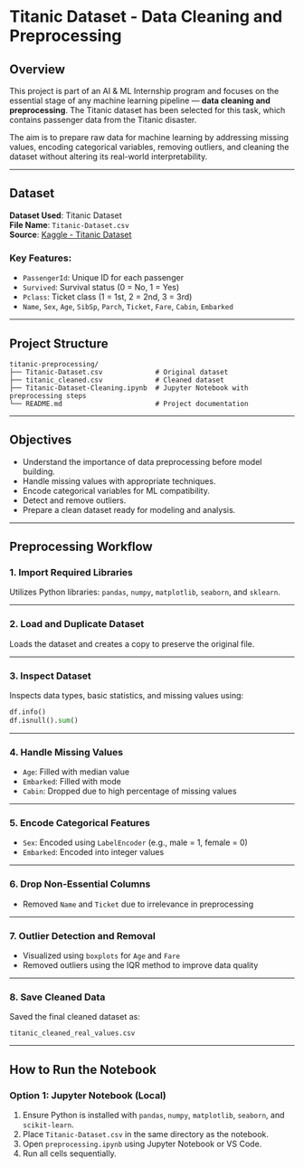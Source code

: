 
# Titanic Dataset - Data Cleaning and Preprocessing

## Overview

This project is part of an AI & ML Internship program and focuses on the essential stage of any machine learning pipeline — **data cleaning and preprocessing**. The Titanic dataset has been selected for this task, which contains passenger data from the Titanic disaster.

The aim is to prepare raw data for machine learning by addressing missing values, encoding categorical variables, removing outliers, and cleaning the dataset without altering its real-world interpretability.

---

## Dataset

**Dataset Used**: Titanic Dataset  
**File Name**: `Titanic-Dataset.csv`  
**Source**: [Kaggle - Titanic Dataset](https://www.kaggle.com/datasets/yasserh/titanic-dataset)

### Key Features:
- `PassengerId`: Unique ID for each passenger
- `Survived`: Survival status (0 = No, 1 = Yes)
- `Pclass`: Ticket class (1 = 1st, 2 = 2nd, 3 = 3rd)
- `Name`, `Sex`, `Age`, `SibSp`, `Parch`, `Ticket`, `Fare`, `Cabin`, `Embarked`

---

## Project Structure


````
titanic-preprocessing/
├── Titanic-Dataset.csv             # Original dataset
├── titanic_cleaned.csv             # Cleaned dataset
├── Titanic-Dataset-Cleaning.ipynb  # Jupyter Notebook with preprocessing steps
└── README.md                       # Project documentation
````


---

## Objectives

- Understand the importance of data preprocessing before model building.
- Handle missing values with appropriate techniques.
- Encode categorical variables for ML compatibility.
- Detect and remove outliers.
- Prepare a clean dataset ready for modeling and analysis.

---

## Preprocessing Workflow

### 1. Import Required Libraries
Utilizes Python libraries: `pandas`, `numpy`, `matplotlib`, `seaborn`, and `sklearn`.

---

### 2. Load and Duplicate Dataset
Loads the dataset and creates a copy to preserve the original file.

---

### 3. Inspect Dataset
Inspects data types, basic statistics, and missing values using:
```python
df.info()
df.isnull().sum()
```

---

### 4. Handle Missing Values

* `Age`: Filled with median value
* `Embarked`: Filled with mode
* `Cabin`: Dropped due to high percentage of missing values

---

### 5. Encode Categorical Features

* `Sex`: Encoded using `LabelEncoder` (e.g., male = 1, female = 0)
* `Embarked`: Encoded into integer values

---

### 6. Drop Non-Essential Columns

* Removed `Name` and `Ticket` due to irrelevance in preprocessing

---

### 7. Outlier Detection and Removal

* Visualized using `boxplots` for `Age` and `Fare`
* Removed outliers using the IQR method to improve data quality



---

### 8. Save Cleaned Data

Saved the final cleaned dataset as:

```
titanic_cleaned_real_values.csv
```

---

## How to Run the Notebook

### Option 1: Jupyter Notebook (Local)

1. Ensure Python is installed with `pandas`, `numpy`, `matplotlib`, `seaborn`, and `scikit-learn`.
2. Place `Titanic-Dataset.csv` in the same directory as the notebook.
3. Open `preprocessing.ipynb` using Jupyter Notebook or VS Code.
4. Run all cells sequentially.